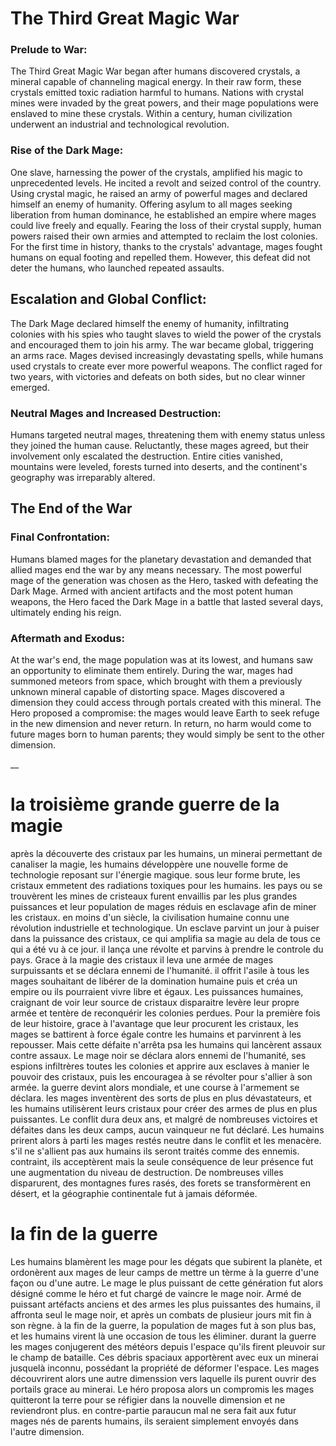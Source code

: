 # The Third Great Magic War
### Prelude to War:
The Third Great Magic War began after humans discovered crystals, a mineral capable of channeling magical energy. In their raw form, these crystals emitted toxic radiation harmful to humans. Nations with crystal mines were invaded by the great powers, and their mage populations were enslaved to mine these crystals. Within a century, human civilization underwent an industrial and technological revolution.

### Rise of the Dark Mage:
One slave, harnessing the power of the crystals, amplified his magic to unprecedented levels. He incited a revolt and seized control of the country. Using crystal magic, he raised an army of powerful mages and declared himself an enemy of humanity. Offering asylum to all mages seeking liberation from human dominance, he established an empire where mages could live freely and equally. Fearing the loss of their crystal supply, human powers raised their own armies and attempted to reclaim the lost colonies. For the first time in history, thanks to the crystals' advantage, mages fought humans on equal footing and repelled them. However, this defeat did not deter the humans, who launched repeated assaults.

## Escalation and Global Conflict:
The Dark Mage declared himself the enemy of humanity, infiltrating colonies with his spies who taught slaves to wield the power of the crystals and encouraged them to join his army. The war became global, triggering an arms race. Mages devised increasingly devastating spells, while humans used crystals to create ever more powerful weapons. The conflict raged for two years, with victories and defeats on both sides, but no clear winner emerged.

### Neutral Mages and Increased Destruction:
Humans targeted neutral mages, threatening them with enemy status unless they joined the human cause. Reluctantly, these mages agreed, but their involvement only escalated the destruction. Entire cities vanished, mountains were leveled, forests turned into deserts, and the continent's geography was irreparably altered.

## The End of the War
### Final Confrontation:
Humans blamed mages for the planetary devastation and demanded that allied mages end the war by any means necessary. The most powerful mage of the generation was chosen as the Hero, tasked with defeating the Dark Mage. Armed with ancient artifacts and the most potent human weapons, the Hero faced the Dark Mage in a battle that lasted several days, ultimately ending his reign.

### Aftermath and Exodus:
At the war's end, the mage population was at its lowest, and humans saw an opportunity to eliminate them entirely. During the war, mages had summoned meteors from space, which brought with them a previously unknown mineral capable of distorting space. Mages discovered a dimension they could access through portals created with this mineral. The Hero proposed a compromise: the mages would leave Earth to seek refuge in the new dimension and never return. In return, no harm would come to future mages born to human parents; they would simply be sent to the other dimension.

__

# la troisième grande guerre de la magie
après la découverte des cristaux par les humains, un minerai permettant de canaliser la magie, les humains développère une nouvelle forme de technologie reposant sur l'énergie magique.
sous leur forme brute, les cristaux emmetent des radiations toxiques pour les humains.
les pays ou se trouvèrent les mines de cristeaux furent envaillis par les plus grandes puissances et leur population de mages réduis en esclavage afin de miner les cristaux.
en moins d'un siècle, la civilisation humaine connu une révolution industrielle et technologique.
Un esclave parvint un jour à puiser dans la puissance des cristaux, ce qui amplifia sa magie au dela de tous ce qui a été vu à ce jour.
il lança une révolte et parvins à prendre le controle du pays.
Grace à la magie des cristaux il leva une armée de mages surpuissants et se déclara ennemi de l'humanité.
il offrit l'asile à tous les mages souhaitant de libérer de la domination humaine puis et créa un empire ou ils pourraient vivre libre et égaux.
Les puissances humaines, craignant de voir leur source de cristaux disparaitre levère leur propre armée et tentère de reconquérir les colonies perdues.
Pour la première fois de leur histoire, grace à l'avantage que leur procurent les cristaux, les mages se battirent à force égale contre les humains et parvinrent à les repousser.
Mais cette défaite n'arrêta psa les humains qui lancèrent assaux contre assaux.
Le mage noir se déclara alors ennemi de l'humanité, ses espions infiltrères toutes les colonies et apprire aux esclaves à manier le pouvoir des cristaux, puis les encouragea à se révolter pour s'allier à son armée.
la guerre devint alors mondiale, et une course à l'armement se déclara. les mages inventèrent des sorts de plus en plus dévastateurs, et les humains utilisèrent leurs cristaux pour créer des armes de plus en plus puissantes.
Le conflit dura deux ans, et malgré de nombreuses victoires et défaites dans les deux camps, aucun vainqueur ne fut déclaré.
Les humains prirent alors à parti les mages restés neutre dans le conflit et les menacère. s'il ne s'allient pas aux humains ils seront traités comme des ennemis.
contraint, ils acceptèrent mais la seule conséquence de leur présence fut une augmentation du niveau de destruction. 
De nombreuses villes disparurent, des montagnes fures rasés, des forets se transformèrent en désert, et la géographie continentale fut à jamais déformée.

# la fin de la guerre
Les humains blamèrent les mage pour les dégats que subirent la planète, et ordonèrent aux mages de leur camps de mettre un tèrme à la guerre d'une façon ou d'une autre.
Le mage le plus puissant de cette génération fut alors désigné comme le héro et fut chargé de vaincre le mage noir.
Armé de puissant artéfacts anciens et des armes les plus puissantes des humains, il affronta seul le mage noir, et après un combats de plusieur jours mit fin à son règne.
à la fin de la guerre, la population de mages fut à son plus bas, et les humains virent là une occasion de tous les éliminer. 
 durant la guerre les mages conjugerent des météors depuis l'espace qu'ils firent pleuvoir sur le champ de bataille.
Ces débris spaciaux apportèrent avec eux un minerai jusquelà inconnu, possédant la propriété de déformer l'espace. 
Les mages découvrirent alors une autre dimenssion vers laquelle ils purent ouvrir des portails grace au minerai.
 Le héro proposa alors un compromis les mages quitteront la terre pour se réfigier dans la nouvelle dimension et ne reviendront plus. en contre-partie paraucun mal ne sera fait aux futur mages nés de parents humains, ils seraient simplement envoyés dans l'autre dimension.
